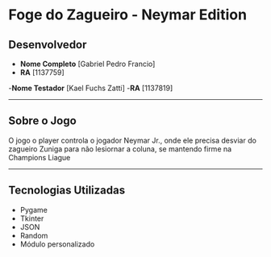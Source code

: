 # Foge do Zagueiro - Neymar Edition

## Desenvolvedor

- **Nome Completo** [Gabriel Pedro Francio]
- **RA** [1137759]

-**Nome Testador** [Kael Fuchs Zatti]
-**RA** [1137819]


---


## Sobre o Jogo

O jogo o player controla o jogador Neymar Jr., onde ele precisa desviar do zagueiro Zuniga para não lesiornar a coluna, se mantendo firme na Champions Liague



---


## Tecnologias Utilizadas


- Pygame
- Tkinter
- JSON
- Random
- Módulo personalizado


